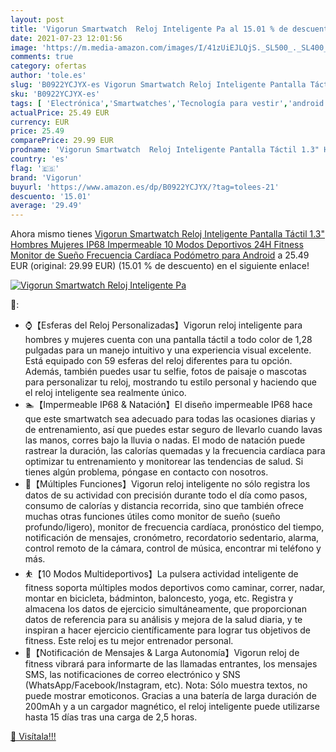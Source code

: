 ```yaml
---
layout: post
title: 'Vigorun Smartwatch  Reloj Inteligente Pa al 15.01 % de descuento'
date: 2021-07-23 12:01:56
image: 'https://m.media-amazon.com/images/I/41zUiEJLQjS._SL500_._SL400_.jpg'
comments: true
category: ofertas
author: 'tole.es'
slug: 'B0922YCJYX-es Vigorun Smartwatch Reloj Inteligente Pantalla Táctil 1.3"...'
sku: 'B0922YCJYX-es'
tags: [ 'Electrónica','Smartwatches','Tecnología para vestir','android','vigorun', ]
actualPrice: 25.49 EUR
currency: EUR
price: 25.49
comparePrice: 29.99 EUR
prodname: 'Vigorun Smartwatch  Reloj Inteligente Pantalla Táctil 1.3" Hombres Mujeres  IP68 Impermeable 10 Modos Deportivos 24H Fitness Monitor de Sueño Frecuencia Cardíaca Podómetro para Android'
country: 'es'
flag: '🇪🇸'
brand: 'Vigorun'
buyurl: 'https://www.amazon.es/dp/B0922YCJYX/?tag=tolees-21'
descuento: '15.01'
average: '29.49'
---
```


Ahora mismo tienes [Vigorun Smartwatch  Reloj Inteligente Pantalla Táctil 1.3" Hombres Mujeres  IP68 Impermeable 10 Modos Deportivos 24H Fitness Monitor de Sueño Frecuencia Cardíaca Podómetro para Android](https://www.amazon.es/dp/B0922YCJYX/?tag=tolees-21) a 25.49 EUR (original: 29.99 EUR) (15.01 %  de descuento) en el siguiente enlace!

[![Vigorun Smartwatch  Reloj Inteligente Pa](https://m.media-amazon.com/images/I/41zUiEJLQjS._SL500_._SL400_.jpg)](https://www.amazon.es/dp/B0922YCJYX/?tag=tolees-21)

🔎:

- ⌚【Esferas del Reloj Personalizadas】Vigorun reloj inteligente para hombres y mujeres cuenta con una pantalla táctil a todo color de 1,28 pulgadas para un manejo intuitivo y una experiencia visual excelente. Está equipado con 59 esferas del reloj diferentes para tu opción. Además, también puedes usar tu selfie, fotos de paisaje o mascotas para personalizar tu reloj, mostrando tu estilo personal y haciendo que el reloj inteligente sea realmente único.
- 🏊【Impermeable IP68 & Natación】El diseño impermeable IP68 hace que este smartwatch sea adecuado para todas las ocasiones diarias y de entrenamiento, así que puedes estar seguro de llevarlo cuando lavas las manos, corres bajo la lluvia o nadas. El modo de natación puede rastrear la duración, las calorías quemadas y la frecuencia cardíaca para optimizar tu entrenamiento y monitorear las tendencias de salud. Si tienes algún problema, póngase en contacto con nosotros.
- 💬【Múltiples Funciones】Vigorun reloj inteligente no sólo registra los datos de su actividad con precisión durante todo el día como pasos, consumo de calorías y distancia recorrida, sino que también ofrece muchas otras funciones útiles como monitor de sueño (sueño profundo/ligero), monitor de frecuencia cardíaca, pronóstico del tiempo, notificación de mensajes, cronómetro, recordatorio sedentario, alarma, control remoto de la cámara, control de música, encontrar mi teléfono y más.
- ⛹【10 Modos Multideportivos】La pulsera actividad inteligente de fitness soporta múltiples modos deportivos como caminar, correr, nadar, montar en bicicleta, bádminton, baloncesto, yoga, etc. Registra y almacena los datos de ejercicio simultáneamente, que proporcionan datos de referencia para su análisis y mejora de la salud diaria, y te inspiran a hacer ejercicio científicamente para lograr tus objetivos de fitness. Este reloj es tu mejor entrenador personal.
- 🔋【Notificación de Mensajes & Larga Autonomía】Vigorun reloj de fitness vibrará para informarte de las llamadas entrantes, los mensajes SMS, las notificaciones de correo electrónico y SNS (WhatsApp/Facebook/Instagram, etc). Nota: Sólo muestra textos, no puede mostrar emoticonos. Gracias a una batería de larga duración de 200mAh y a un cargador magnético, el reloj inteligente puede utilizarse hasta 15 días tras una carga de 2,5 horas.

[🛒 Visítala!!!](https://www.amazon.es/dp/B0922YCJYX/?tag=tolees-21)
